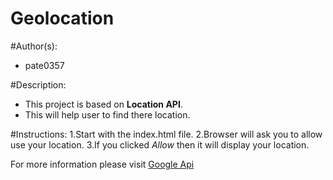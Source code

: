 # Geolocation

#Author(s):
  * pate0357
  
#Description:
  * This project is based on **Location API**.
  * This will help user to find there location.

#Instructions:
   1.Start with the index.html file.
   2.Browser will ask you to allow use your location.
   3.If you clicked *Allow* then it will display your location.
   
For more information please visit [Google Api](https://developers.google.com/maps/ "Google") 